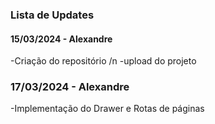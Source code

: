 <h3>Lista de Updates</h3>

<h4>15/03/2024 - Alexandre</h4>
<p>  -Criação do repositório /n -upload do projeto</p>

<h3>17/03/2024 - Alexandre</h3>
<p>  -Implementação do Drawer e Rotas de páginas</p>
